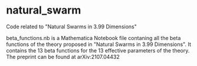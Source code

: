 # natural_swarm
Code related to "Natural Swarms in 3.99 Dimensions" 

beta_functions.nb is a Mathematica Notebook file contaning all the beta functions of the theory proposed in "Natural Swarms in 3.99 Dimensions".
It contains the 13 beta functions for the 13 effective parameters of the theory. The preprint can be found at arXiv:2107.04432
